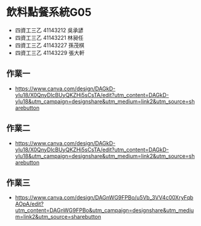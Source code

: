 # 飲料點餐系統G05

* 四資工三乙 41143212 吳承諺
* 四資工三乙 41143221 林昶任
* 四資工三乙 41143227 孫茂棋
* 四資工三乙 41143229 張大軒
## 作業一
 * https://www.canva.com/design/DAGkD-yIu18/X0QnyDlcBUyQKZHi5sCsTA/edit?utm_content=DAGkD-yIu18&utm_campaign=designshare&utm_medium=link2&utm_source=sharebutton
 
## 作業二
* https://www.canva.com/design/DAGkD-yIu18/X0QnyDlcBUyQKZHi5sCsTA/edit?utm_content=DAGkD-yIu18&utm_campaign=designshare&utm_medium=link2&utm_source=sharebutton
  
## 作業三
* https://www.canva.com/design/DAGnWG9FPBo/u5Vb_3VV4c00XryFqbAOpA/edit?utm_content=DAGnWG9FPBo&utm_campaign=designshare&utm_medium=link2&utm_source=sharebutton
